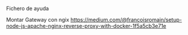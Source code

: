Fichero de ayuda

Montar Gateway con ngix
https://medium.com/@francoisromain/setup-node-js-apache-nginx-reverse-proxy-with-docker-1f5a5cb3e71e